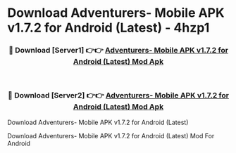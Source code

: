 # Download Adventurers- Mobile APK v1.7.2 for Android (Latest) - 4hzp1


<div align="center">
<h3>🔴 Download [Server1] 👉👉 <a href="https://apk-comot.site?title=Adventurers-_Mobile_APK_v1.7.2_for_Android_(Latest)">Adventurers- Mobile APK v1.7.2 for Android (Latest) Mod Apk</a></h3><br>
<h3>🔴 Download [Server2] 👉👉 <a href="https://apk-comot.site?title=Adventurers-_Mobile_APK_v1.7.2_for_Android_(Latest)">Adventurers- Mobile APK v1.7.2 for Android (Latest) Mod Apk</a></h3>
</div>



Download Adventurers- Mobile APK v1.7.2 for Android (Latest) 

Download Adventurers- Mobile APK v1.7.2 for Android (Latest) Mod For Android